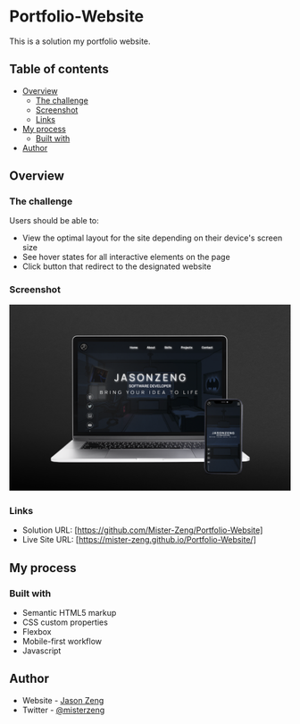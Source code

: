 # Portfolio-Website

This is a solution my portfolio website. 

## Table of contents

- [Overview](#overview)
  - [The challenge](#the-challenge)
  - [Screenshot](#screenshot)
  - [Links](#links)
- [My process](#my-process)
  - [Built with](#built-with)
- [Author](#author)

## Overview

### The challenge

Users should be able to:

- View the optimal layout for the site depending on their device's screen size
- See hover states for all interactive elements on the page
- Click button that redirect to the designated website

### Screenshot

![](https://github.com/Mister-Zeng/Portfolio-Website/blob/main/images/Portfolio_Website_Mockup.png?raw=true)

### Links

- Solution URL: [https://github.com/Mister-Zeng/Portfolio-Website]
- Live Site URL: [https://mister-zeng.github.io/Portfolio-Website/]

## My process

### Built with

- Semantic HTML5 markup
- CSS custom properties
- Flexbox
- Mobile-first workflow
- Javascript

## Author

- Website - [Jason Zeng](https://mister-zeng.github.io/Portfolio-Website/)
- Twitter - [@misterzeng](https://www.twitter.com/misterzeng)
